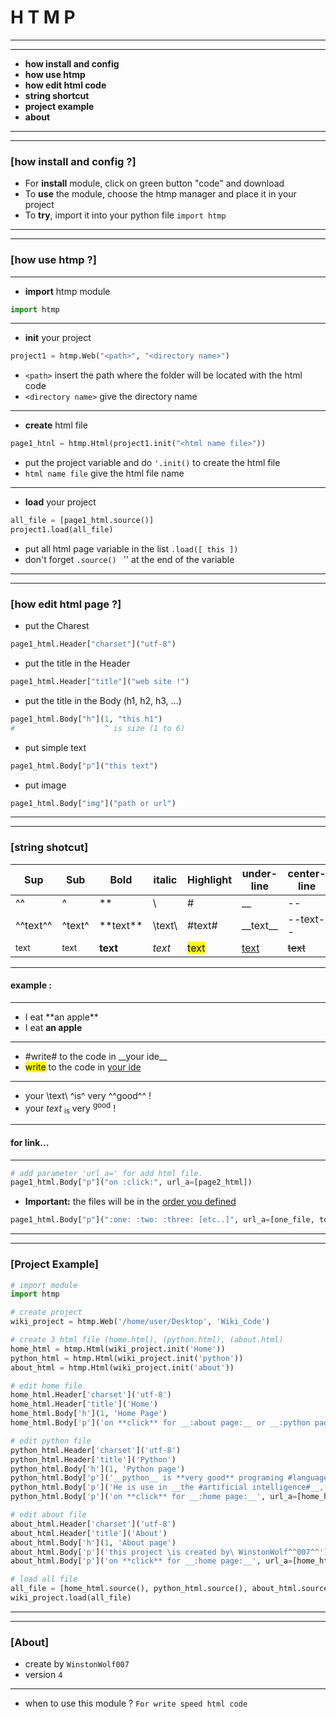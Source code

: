 # H T M P

---
---
* **how install and config**
* **how use htmp**
* **how edit html code** 
* **string shortcut**
* **project example**
* **about**
---
---

### [how install and config ?]
* For **install** module, click on green button "code" and download
* To **use** the module, choose the htmp manager and place it in your project
* To **try**, import it into your python file ```import htmp```

---
---

### [how use htmp ?]

---

* **import** htmp module
```python
import htmp
```

---

* **init** your project
```python
project1 = htmp.Web("<path>", "<directory name>")
```
* ```<path>``` insert the path where the folder will be located with the html code
* ```<directory name>``` give the directory name
---

* **create** html file
```python
page1_htnl = htmp.Html(project1.init("<html name file>"))
```

* put the project variable and do ```'.init()``` to create the html file
* ```html name file``` give the html file name

---

* **load** your project
```python
all_file = [page1_html.source()]
project1.load(all_file)
```

* put all html page variable in the list ```.load([ this ])```
* don't forget ```.source() ``` '' at the end of the variable 
---
---

### [how edit html page ?]
* put the Charest
```python
page1_html.Header["charset"]("utf-8")
```

* put the title in the Header
```python
page1_html.Header["title"]("web site !")
```

* put the title in the Body (h1, h2, h3, ...)
```python
page1_html.Body["h"](1, "this h1")
#                    ^ is size (1 to 6)
```

* put simple text
```python
page1_html.Body["p"]("this text")
```

* put image
```python
page1_html.Body["img"]("path or url")
```

---
---

### [string shotcut]
|Sup|Sub|Bold|italic|Highlight|under-line|center-line|link|
|---|---|----|------|---------|----------|-----------|----|
|^^ |^  |**  |\\    |#        |__        |\-\-       |:   |
|^^text^^|^text^|**text\*\*|\\text\\ |#text#|__text\_\_|--text--|:text:|
|<sup>text|<sub>text|<strong>text|<em>text|<mark>text|<u>text|<strike>text|<a>text|

---
#### example :

---
* I eat **an apple\*\*
* I eat **an apple**
---
* \#write# to the code in __your ide\_\_
* <mark>write</mark> to the code in <u>your ide</u>
---
* your \text\ ^is^ very ^^good^^ !
* your <em>text</em> <sub>is</sub> very <sup>good</sup> !
---
#### for link...

---
```python
# add parameter 'url_a=' for add html file.
page1_html.Body["p"]("on :click:", url_a=[page2_html])
```

* **Important:** the files will be in the <u>order you defined</u>
```python
page1_html.Body["p"](":one: :two: :three: [etc..]", url_a=[one_file, tow_file, three_file])
```

---
---
### [Project Example]
```python
# import module
import htmp

# create project
wiki_project = htmp.Web('/home/user/Desktop', 'Wiki_Code')

# create 3 html file (home.html), (python.html), (about.html)
home_html = htmp.Html(wiki_project.init('Home'))
python_html = htmp.Html(wiki_project.init('python'))
about_html = htmp.Html(wiki_project.init('about'))

# edit home file
home_html.Header['charset']('utf-8')
home_html.Header['title']('Home')
home_html.Body['h'](1, 'Home Page')
home_html.Body['p']('on **click** for __:about page:__ or __:python page:__', url_a=[about_html, python_html])

# edit python file
python_html.Header['charset']('utf-8')
python_html.Header['title']('Python')
python_html.Body['h'](1, 'Python page')
python_html.Body['p']('__python__ is **very good** programing #language#')
python_html.Body['p']('He is use in __the #artificial intelligence#__, __#web# site__, __video #game#__, etc')
python_html.Body['p']('on **click** for __:home page:__', url_a=[home_html])

# edit about file
about_html.Header['charset']('utf-8')
about_html.Header['title']('About')
about_html.Body['h'](1, 'About page')
about_html.Body['p']('this project \is created by\ WinstonWolf^^007^^')
about_html.Body['p']('on **click** for __:home page:__', url_a=[home_html])

# load all file
all_file = [home_html.source(), python_html.source(), about_html.source()]
wiki_project.load(all_file)
```

---
---
### [About]

* create by ```WinstonWolf007```
* version ```4```

---
* when to use this module ? ```For write speed html code```

